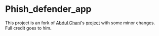 # Phish_defender_app

This project is an fork of [Abdul Ghani](https://github.com/abdulghanitech)'s [project](https://github.com/abdulghanitech/rpad-ml) with some minor changes.
Full credit goes to him.
